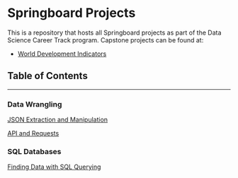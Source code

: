 # Springboard Projects
This is a repository that hosts all Springboard projects as part of the Data Science Career Track program.
Capstone projects can be found at:
- [World Development Indicators](https://github.com/dametreusv/world_development_indicators)


## Table of Contents
---------------------------

### Data Wrangling
[JSON Extraction and Manipulation](https://github.com/dametreusv/Springboard/blob/master/json_data_wrangling/json_data_wrangling.ipynb)

[API and Requests](https://github.com/dametreusv/Springboard/blob/master/API_data_wrangling/API_data_wrangling.ipynb)


### SQL Databases
[Finding Data with SQL Querying](https://github.com/dametreusv/Springboard/blob/master/SQL_databases/country_club.sql)
